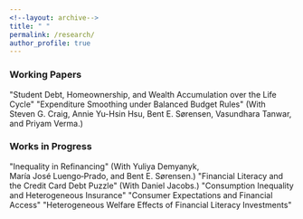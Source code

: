 ```yaml
---
<!--layout: archive-->
title: " "
permalink: /research/
author_profile: true
---
```


### Working Papers

"Student Debt, Homeownership, and Wealth Accumulation over the Life Cycle"
"Expenditure Smoothing under Balanced Budget Rules" 
(With Steven&nbsp;G.&nbsp;Craig, Annie&nbsp;Yu-Hsin&nbsp;Hsu, Bent&nbsp;E.&nbsp;S&oslash;rensen, Vasundhara&nbsp;Tanwar, and Priyam&nbsp;Verma.)

### Works in Progress

"Inequality in Refinancing" 
(With Yuliya&nbsp;Demyanyk, Mar&iacute;a&nbsp;Jos&eacute;&nbsp;Luengo&#8209;Prado, and Bent&nbsp;E.&nbsp;S&oslash;rensen.)
"Financial Literacy and the Credit Card Debt Puzzle" 
(With Daniel&nbsp;Jacobs.)
"Consumption Inequality and Heterogeneous Insurance"
"Consumer Expectations and Financial Access"
"Heterogeneous Welfare Effects of Financial Literacy Investments"